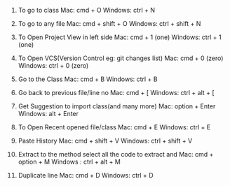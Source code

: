1. To go to class
Mac: cmd + O
Windows: ctrl + N

2. To go to any file
Mac: cmd + shift + O
Windows: ctrl + shift + N

3. To Open Project View in left side
Mac: cmd + 1 (one)
Windows: ctrl + 1 (one)

4. To Open VCS(Version Control eg: git changes list)
Mac: cmd + 0 (zero)
Windows: ctrl + 0 (zero)

5. Go to the Class
Mac: cmd + B
Windows: ctrl + B

6. Go back to previous file/line no
Mac: cmd + [
Windows: ctrl + alt + [

7. Get Suggestion to import class(and many more)
Mac: option + Enter
Windows: alt + Enter

8. To Open Recent opened file/class
Mac: cmd + E
Windows: ctrl + E

9. Paste History
Mac: cmd + shift + V
Windows: ctrl + shift + V

10. Extract to the method
select all the code to extract and
Mac: cmd + option + M
Windows : ctrl + alt + M

11. Duplicate line
Mac: cmd + D
Windows: ctrl + D
